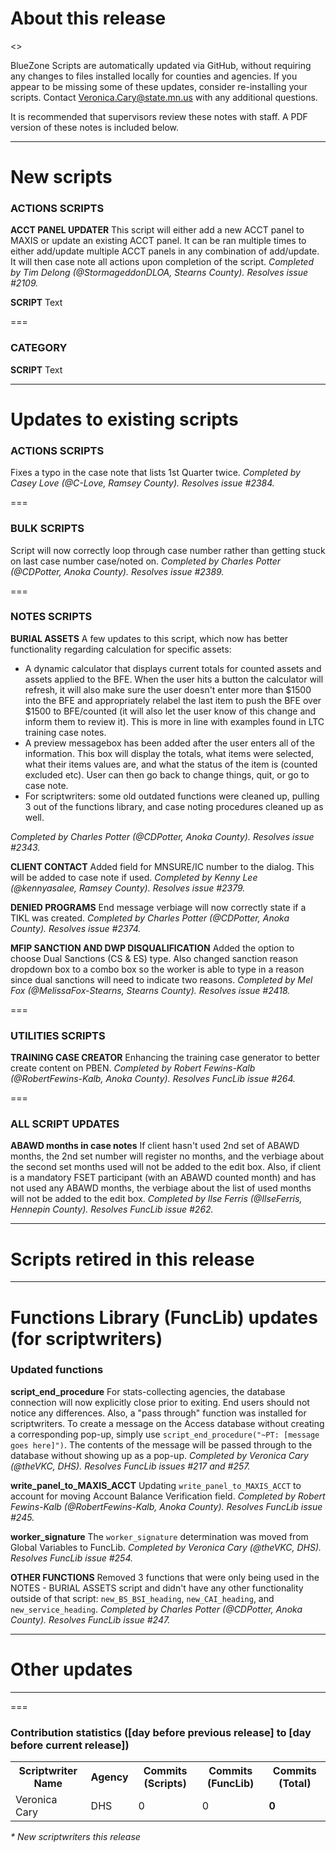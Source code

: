 About this release
===
<<INFO ABOUT THE RELEASE WILL GO HERE>>

BlueZone Scripts are automatically updated via GitHub, without requiring any changes to files installed locally for counties and agencies. If you appear to be missing some of these updates, consider re-installing your scripts. Contact Veronica.Cary@state.mn.us with any additional questions.

It is recommended that supervisors review these notes with staff. A PDF version of these notes is included below.

--------------------------------------------------------------------------------------------------------------------------------------------------------------------
New scripts
===
### ACTIONS SCRIPTS
**ACCT PANEL UPDATER**
This script will either add a new ACCT panel to MAXIS or update an existing ACCT panel. It can be ran multiple times to either add/update multiple ACCT panels in any combination of add/update. It will then case note all actions upon completion of the script. *Completed by Tim Delong (@StormageddonDLOA, Stearns County). Resolves issue #2109.*

**SCRIPT**
Text

===
### CATEGORY
**SCRIPT**
Text

--------------------------------------------------------------------------------------------------------------------------------------------------------------------
Updates to existing scripts
===
### ACTIONS SCRIPTS
Fixes a typo in the case note that lists 1st Quarter twice. *Completed by Casey Love (@C-Love, Ramsey County). Resolves issue #2384.*

===
### BULK SCRIPTS
Script will now correctly loop through case number rather than getting stuck on last case number case/noted on. *Completed by Charles Potter (@CDPotter, Anoka County). Resolves issue #2389.*

===
### NOTES SCRIPTS
**BURIAL ASSETS**
A few updates to this script, which now has better functionality regarding calculation for specific assets:
* A dynamic calculator that displays current totals for counted assets and assets applied to the BFE. When the user hits a button the calculator will refresh, it will also make sure the user doesn't enter more than $1500 into the BFE and appropriately relabel the last item to push the BFE over $1500 to BFE/counted (it will also let the user know of this change and inform them to review it). This is more in line with examples found in LTC training case notes.
* A preview messagebox has been added after the user enters all of the information. This box will display the totals, what items were selected, what their items values are, and what the status of the item is (counted excluded etc). User can then go back to change things, quit, or go to case note.
* For scriptwriters: some old outdated functions were cleaned up, pulling 3 out of the functions library, and case noting procedures cleaned up as well.

*Completed by Charles Potter (@CDPotter, Anoka County). Resolves issue #2343.*

**CLIENT CONTACT**
Added field for MNSURE/IC number to the dialog. This will be added to case note if used. *Completed by Kenny Lee (@kennyasalee, Ramsey County). Resolves issue #2379.*

**DENIED PROGRAMS**
End message verbiage will now correctly state if a TIKL was created. *Completed by Charles Potter (@CDPotter, Anoka County). Resolves issue #2374.*

**MFIP SANCTION AND DWP DISQUALIFICATION**
Added the option to choose Dual Sanctions (CS & ES) type. Also changed sanction reason dropdown box to a combo box so the worker is able to type in a reason since dual sanctions will need to indicate two reasons. *Completed by Mel Fox (@MelissaFox-Stearns, Stearns County). Resolves issue #2418.*

===
### UTILITIES SCRIPTS
**TRAINING CASE CREATOR**
Enhancing the training case generator to better create content on PBEN. *Completed by Robert Fewins-Kalb (@RobertFewins-Kalb, Anoka County). Resolves FuncLib issue #264.*

===
### ALL SCRIPT UPDATES
**ABAWD months in case notes**
 If client hasn't used 2nd set of ABAWD months, the 2nd set number will register no months, and the verbiage about the second set months used will not be added to the edit box. Also, if client is a mandatory FSET participant (with an ABAWD counted month) and has not used any ABAWD months, the verbiage about the list of used months will not be added to the edit box. *Completed by Ilse Ferris (@IlseFerris, Hennepin County). Resolves FuncLib issue #262.*

--------------------------------------------------------------------------------------------------------------------------------------------------------------------
Scripts retired in this release
===

--------------------------------------------------------------------------------------------------------------------------------------------------------------------
Functions Library (FuncLib) updates (for scriptwriters)
===
### Updated functions
**script_end_procedure**
For stats-collecting agencies, the database connection will now explicitly close prior to exiting. End users should not notice any differences. Also, a "pass through" function was installed for scriptwriters. To create a message on the Access database without creating a corresponding pop-up, simply use `script_end_procedure("~PT: [message goes here]")`. The contents of the message will be passed through to the database without showing up as a pop-up. *Completed by Veronica Cary (@theVKC, DHS). Resolves FuncLib issues #217 and #257.*

**write_panel_to_MAXIS_ACCT**
Updating `write_panel_to_MAXIS_ACCT` to account for moving Account Balance Verification field. *Completed by Robert Fewins-Kalb (@RobertFewins-Kalb, Anoka County). Resolves FuncLib issue #245.*

**worker_signature**
The `worker_signature` determination was moved from Global Variables to FuncLib. *Completed by Veronica Cary (@theVKC, DHS). Resolves FuncLib issue #254.*

**OTHER FUNCTIONS**
Removed 3 functions that were only being used in the NOTES - BURIAL ASSETS script and didn't have any other functionality outside of that script: `new_BS_BSI_heading`, `new_CAI_heading`, and `new_service_heading`. *Completed by Charles Potter (@CDPotter, Anoka County). Resolves FuncLib issue #247.*

--------------------------------------------------------------------------------------------------------------------------------------------------------------------
Other updates
===

--------------------------------------------------------------------------------------------------------------------------------------------------------------------
===
### Contribution statistics ([day before previous release] to [day before current release])

<table>
    <tr>
        <th>Scriptwriter Name</th>
        <th>Agency</th>
        <th>Commits (Scripts)</th>
        <th>Commits (FuncLib)</th>
        <th>Commits (Total)</th>
    </tr>
    <tr>
        <td>Veronica Cary</td>
        <td>DHS</td>
        <td>0</td>
        <td>0</td>
        <td><b>0</b></td>
    </tr>
</table>

<i>* New scriptwriters this release</i>
